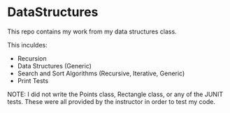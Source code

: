 # DataStructures
This repo contains my work from my data structures class. 

This inculdes:
- Recursion
- Data Structures (Generic)
- Search and Sort Algorithms (Recursive, Iterative, Generic)
- Print Tests

NOTE: I did not write the Points class, Rectangle class, or any of the JUNIT tests.
      These were all provided by the instructor in order to test my code.
